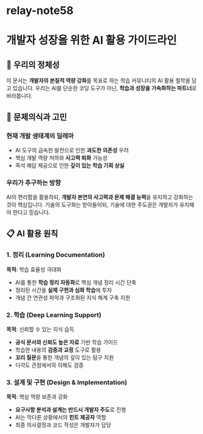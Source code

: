 # relay-note58

# 개발자 성장을 위한 AI 활용 가이드라인

## 🎯 우리의 정체성

이 문서는 **개발자의 본질적 역량 강화**를 목표로 하는 학습 커뮤니티의 AI 활용 철학을 담고 있습니다. 우리는 AI를 단순한 코딩 도구가 아닌, **학습과 성장을 가속화하는 파트너**로 바라봅니다.

## 🤔 문제의식과 고민

### 현재 개발 생태계의 딜레마

- AI 도구의 급속한 발전으로 인한 **과도한 의존성** 우려
- 핵심 개발 역량 저하와 **사고력 퇴화** 가능성
- 즉석 해답 제공으로 인한 **깊이 있는 학습 기회 상실**

### 우리가 추구하는 방향

AI의 편리함을 활용하되, **개발자 본연의 사고력과 문제 해결 능력**을 유지하고 강화하는 것이 핵심입니다. 기술의 도구화는 받아들이되, 기술에 대한 주도권은 개발자가 유지해야 한다고 믿습니다.

## 📋 AI 활용 원칙

### 1. 정리 (Learning Documentation)

**목적**: 학습 효율성 극대화

- AI를 통한 **학습 정리 자동화**로 핵심 개념 정리 시간 단축
- 정리된 시간을 **실제 구현과 심화 학습**에 투자
- 개념 간 연관성 파악과 구조화된 지식 체계 구축 지원

### 2. 학습 (Deep Learning Support)

**목적**: 신뢰할 수 있는 지식 습득

- **공식 문서와 신뢰도 높은 자료** 기반 학습 가이드
- 학습한 내용의 **검증과 교정** 도구로 활용
- **꼬리 질문**을 통한 개념의 깊이 있는 탐구 지원
- 다각도 관점에서의 이해도 검증

### 3. 설계 및 구현 (Design & Implementation)

**목적**: 핵심 역량 보존과 강화

- **요구사항 분석과 설계는 반드시 개발자 주도**로 진행
- AI는 막다른 상황에서의 **힌트 제공자** 역할
- 최종 의사결정과 코드 작성은 개발자가 담당